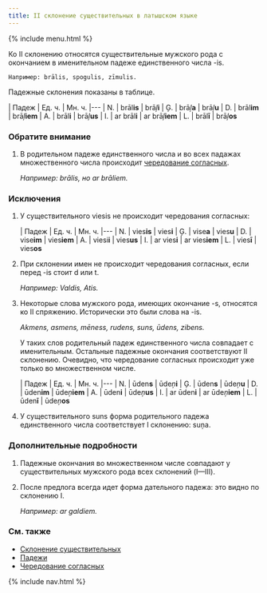 ```yaml
---
title: II склонение существительных в латышском языке
---
```


{% include menu.html %}

Ко II склонению относятся существительные мужского рода с окончанием в именительном падеже единственного числа -is.

    Например: brālis, spogulis, zīmulis.

Падежные склонения показаны в таблице.

| Падеж | Ед. ч. | Мн. ч.
|---
| N. | brāl**is** | brā*ļ***i**
| Ģ. | brā*ļ***a** | brā*ļ***u**
| D. | brāl**im** | brā*ļ***iem**
| A. | brāl**i** | brā*ļ***us**
| I. | ar brāl**i** | ar brā*ļ***iem**
| L. | brāl**ī** | brā*ļ***os**

### Обратите внимание

1. В родительном падеже единственного числа и во всех падажах множественного числа происходит [чередование согласных](../consonant-alternation).

    _Например: brālis, но ar brāliem._

### Исключения

1. У существительного viesis не происходит чередования согласных:

    | Падеж | Ед. ч. | Мн. ч.
    |---
    | N. | vies**is** | vies**i**
    | Ģ. | vise**a** | vies**u**
    | D. | vise**im** | vies**iem**
    | A. | viesi**i** | vies**us**
    | I. | ar vies**i** | ar vies**iem**
    | L. | vies**ī** | vies**os**

2. При склонении имен не происходит чередования согласных, если перед -is стоит d или t.

    _Например: Valdis, Atis._

3. Некоторые слова мужского рода, имеющих окончание -s, относятся ко II спряжению. Исторически это были слова на -is.

    _Akmens, asmens, mēness, rudens, suns, ūdens, zibens._

    У таких слов родительный падеж единственного числа совпадает с именительным. Остальные падежные окончания соответствуют II склонению. Очевидно, что чередование согласных происходит уже только во множественном числе.

    | Падеж | Ед. ч. | Мн. ч.
    |---
    | N. | ūden**s** | ūde*ņ***i**
    | Ģ. | ūden**s** | ūde*ņ***u**
    | D. | ūden**im** | ūde*ņ***iem**
    | A. | ūden**i** | ūde*ņ***us**
    | I. | ar ūden**i** | ar ūde*ņ***iem**
    | L. | ūden**ī** | ūde*ņ***os**

4. У существительного suns форма родительного падежа единственного числа соответствует I склонению: suņa.

### Дополнительные подробности

1. Падежные окончания во множественном числе совпадают у существительных мужского рода всех склонений (I—III).

2. После предлога всегда идет форма дательного падежа: это видно по склонению I.

    _Например: ar galdiem._

### См. также

- [Склонение существительных](../declination/)
- [Падежи](../cases/)
- [Чередование согласных](../consonant-alternation)

{% include nav.html %}
